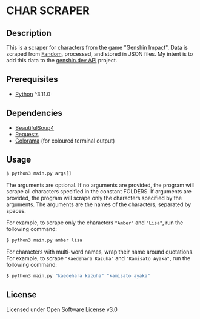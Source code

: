 # CHAR SCRAPER
## Description
This is a scraper for characters from the game "Genshin Impact". Data is scraped from [Fandom](https://genshin-impact.fandom.com/wiki/Genshin_Impact_Wiki), processed, and stored in JSON files. My intent is to add this data to the [genshin.dev API](https://github.com/genshindev/api) project.

## Prerequisites
- [Python](https://www.python.org/downloads/) ^3.11.0

## Dependencies
- [BeautifulSoup4](https://pypi.org/project/beautifulsoup4/)
- [Requests](https://pypi.org/project/requests/)
- [Colorama](https://pypi.org/project/colorama/) (for coloured terminal output)

## Usage
```bash
$ python3 main.py args[]
```
The arguments are optional. If no arguments are provided, the program will scrape all characters specified in the constant FOLDERS. If arguments are provided, the program will scrape only the characters specified by the arguments. The arguments are the names of the characters, separated by spaces.

For example, to scrape only the characters `"Amber"` and `"Lisa"`, run the following command:
```bash
$ python3 main.py amber lisa
```

For characters with multi-word names, wrap their name around quotations.<br />
For example, to scrape `"Kaedehara Kazuha"` and `"Kamisato Ayaka"`, run the following command:
```bash
$ python3 main.py "kaedehara kazuha" "kamisato ayaka"
```

## License
Licensed under Open Software License v3.0
